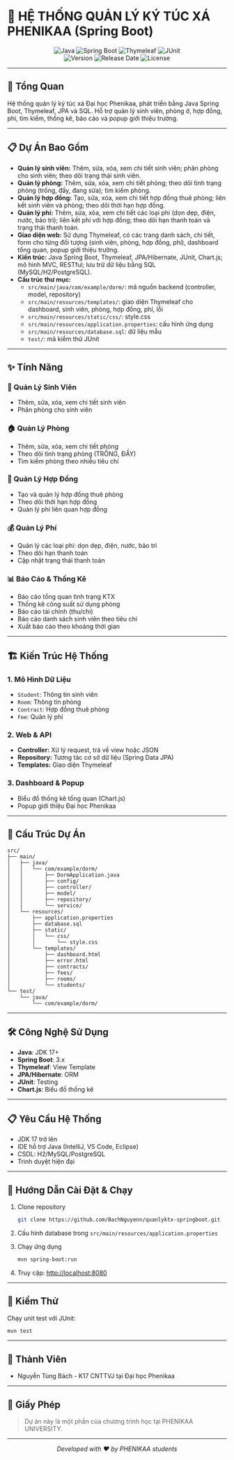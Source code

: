 # 🏢 HỆ THỐNG QUẢN LÝ KÝ TÚC XÁ PHENIKAA (Spring Boot)

<div align="center">
  <img src="https://img.shields.io/badge/Java-ED8B00?style=for-the-badge&logo=java&logoColor=white" alt="Java"/>
  <img src="https://img.shields.io/badge/Spring%20Boot-6DB33F?style=for-the-badge&logo=spring-boot&logoColor=white" alt="Spring Boot"/>
  <img src="https://img.shields.io/badge/Thymeleaf-005F0F?style=for-the-badge&logo=thymeleaf&logoColor=white" alt="Thymeleaf"/>
  <img src="https://img.shields.io/badge/JUnit-25A162?style=for-the-badge&logo=junit5&logoColor=white" alt="JUnit"/>
</div>

<div align="center">
  <img src="https://img.shields.io/badge/Version-1.0.0-blue?style=flat-square" alt="Version"/>
  <img src="https://img.shields.io/badge/Release%20Date-2025-blue?style=flat-square" alt="Release Date"/>
  <img src="https://img.shields.io/badge/License-Educational-green?style=flat-square" alt="License"/>
</div>

---

## 📝 Tổng Quan

Hệ thống quản lý ký túc xá Đại học Phenikaa, phát triển bằng Java Spring Boot, Thymeleaf, JPA và SQL. Hỗ trợ quản lý sinh viên, phòng ở, hợp đồng, phí, tìm kiếm, thống kê, báo cáo và popup giới thiệu trường.

---

## 📋 Dự Án Bao Gồm

- **Quản lý sinh viên:** Thêm, sửa, xóa, xem chi tiết sinh viên; phân phòng cho sinh viên; theo dõi trạng thái sinh viên.
- **Quản lý phòng:** Thêm, sửa, xóa, xem chi tiết phòng; theo dõi tình trạng phòng (trống, đầy, đang sửa); tìm kiếm phòng.
- **Quản lý hợp đồng:** Tạo, sửa, xóa, xem chi tiết hợp đồng thuê phòng; liên kết sinh viên và phòng; theo dõi thời hạn hợp đồng.
- **Quản lý phí:** Thêm, sửa, xóa, xem chi tiết các loại phí (dọn dẹp, điện, nước, bảo trì); liên kết phí với hợp đồng; theo dõi hạn thanh toán và trạng thái thanh toán.
- **Giao diện web:** Sử dụng Thymeleaf, có các trang danh sách, chi tiết, form cho từng đối tượng (sinh viên, phòng, hợp đồng, phí), dashboard tổng quan, popup giới thiệu trường.
- **Kiến trúc:** Java Spring Boot, Thymeleaf, JPA/Hibernate, JUnit, Chart.js; mô hình MVC, RESTful; lưu trữ dữ liệu bằng SQL (MySQL/H2/PostgreSQL).
- **Cấu trúc thư mục:** 
  - `src/main/java/com/example/dorm/`: mã nguồn backend (controller, model, repository)
  - `src/main/resources/templates/`: giao diện Thymeleaf cho dashboard, sinh viên, phòng, hợp đồng, phí, lỗi
  - `src/main/resources/static/css/`: style.css
  - `src/main/resources/application.properties`: cấu hình ứng dụng
  - `src/main/resources/database.sql`: dữ liệu mẫu
  - `test/`: mã kiểm thử JUnit

---

## ✨ Tính Năng

### 👥 Quản Lý Sinh Viên
- Thêm, sửa, xóa, xem chi tiết sinh viên
- Phân phòng cho sinh viên

### 🏠 Quản Lý Phòng
- Thêm, sửa, xóa, xem chi tiết phòng
- Theo dõi tình trạng phòng (TRỐNG, ĐẦY)
- Tìm kiếm phòng theo nhiều tiêu chí

### 📄 Quản Lý Hợp Đồng
- Tạo và quản lý hợp đồng thuê phòng
- Theo dõi thời hạn hợp đồng
- Quản lý phí liên quan hợp đồng

### 💰 Quản Lý Phí
- Quản lý các loại phí: dọn dẹp, điện, nước, bảo trì
- Theo dõi hạn thanh toán
- Cập nhật trạng thái thanh toán

### 📊 Báo Cáo & Thống Kê
- Báo cáo tổng quan tình trạng KTX
- Thống kê công suất sử dụng phòng
- Báo cáo tài chính (thu/chi)
- Báo cáo danh sách sinh viên theo tiêu chí
- Xuất báo cáo theo khoảng thời gian

---

## 🏗️ Kiến Trúc Hệ Thống

### 1. Mô Hình Dữ Liệu

- `Student`: Thông tin sinh viên
- `Room`: Thông tin phòng
- `Contract`: Hợp đồng thuê phòng
- `Fee`: Quản lý phí
  
### 2. Web & API

- **Controller:** Xử lý request, trả về view hoặc JSON
- **Repository:** Tương tác cơ sở dữ liệu (Spring Data JPA)
- **Templates:** Giao diện Thymeleaf

### 3. Dashboard & Popup

- Biểu đồ thống kê tổng quan (Chart.js)
- Popup giới thiệu Đại học Phenikaa

---

## 📁 Cấu Trúc Dự Án

```
src/
├── main/
│   ├── java/
│   │   └── com/example/dorm/
│   │       ├── DormApplication.java
│   │       ├── config/
│   │       ├── controller/
│   │       ├── model/
│   │       ├── repository/
│   │       └── service/
│   └── resources/
│       ├── application.properties
│       ├── database.sql
│       ├── static/
│       │   └── css/
│       │       └── style.css
│       └── templates/
│           ├── dashboard.html
│           ├── error.html
│           ├── contracts/
│           ├── fees/
│           ├── rooms/
│           └── students/
└── test/
    └── java/
        └── com/example/dorm/
```

---

## 🛠️ Công Nghệ Sử Dụng

- **Java**: JDK 17+
- **Spring Boot**: 3.x
- **Thymeleaf**: View Template
- **JPA/Hibernate**: ORM
- **JUnit**: Testing
- **Chart.js**: Biểu đồ thống kê

---

## 📋 Yêu Cầu Hệ Thống

- JDK 17 trở lên
- IDE hỗ trợ Java (IntelliJ, VS Code, Eclipse)
- CSDL: H2/MySQL/PostgreSQL
- Trình duyệt hiện đại

---

## 🚀 Hướng Dẫn Cài Đặt & Chạy

1. Clone repository
    ```bash
    git clone https://github.com/BachNguyenn/quanlyktx-springboot.git
    ```

2. Cấu hình database trong `src/main/resources/application.properties`

3. Chạy ứng dụng
    ```bash
    mvn spring-boot:run
    ```

4. Truy cập: [http://localhost:8080](http://localhost:8080)

---

## 🧪 Kiểm Thử

Chạy unit test với JUnit:
```bash
mvn test
```

---

## 👥 Thành Viên

- Nguyễn Tùng Bách - K17 CNTTVJ tại Đại học Phenikaa

---

## 📜 Giấy Phép

> Dự án này là một phần của chương trình học tại PHENIKAA UNIVERSITY.

---

<div align="center">
  <i>Developed with ❤️ by PHENIKAA students</i>
</div>
